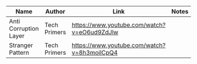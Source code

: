|  Name |  Author  | Link  |  Notes   |
| ---   |  --- |   --- |   --- |
| Anti Corruption Layer  |   Tech Primers  |   <https://www.youtube.com/watch?v=eO6ud9ZdJlw> | |
| Stranger Pattern   | Tech Primers  | <https://www.youtube.com/watch?v=8h3moilCpQ4>  |  |

